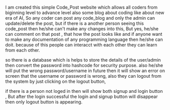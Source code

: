 I am created this simple Code_Post website which allows all coders from biginning level to advance level also some blog about coding like about new era of AI, 
So any coder can post any code_blog and only the admin can update/delete the post, but if there is a another person seeing this code_post then he/she can't make any changes into this,
But yes, he/she can comment on that post , that how the post looks like and if anyone want to make any documentation of any programming language then he/she can doit.
because of this people can interacct with each other they can learn from each other.

so there is a database which is helps to store the details of the user/admin then convert the password into hashcode for security purpose. also he/she will put the wrong password/username in future
then it will show an error on screen that the username or password is wrong, also they can logout from the system by just clicking on the logout button, 

if there is a person not loged in then will show both signup and login button , But after the login successful the login and signup button will disappear then only logout button is appearing.
